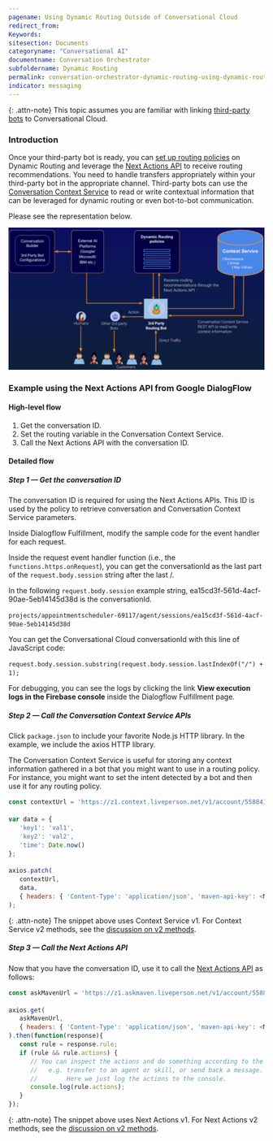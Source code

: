 ```yaml
---
pagename: Using Dynamic Routing Outside of Conversational Cloud
redirect_from:
Keywords:
sitesection: Documents
categoryname: "Conversational AI"
documentname: Conversation Orchestrator
subfoldername: Dynamic Routing
permalink: conversation-orchestrator-dynamic-routing-using-dynamic-routing-outside-of-conversational-cloud.html
indicator: messaging
---
```


{: .attn-note}
This topic assumes you are familiar with linking [third-party bots](third-party-bots-getting-started.html) to Conversational Cloud.

### Introduction
Once your third-party bot is ready, you can [set up routing policies](conversation-orchestrator-dynamic-routing-creating-routing-policies.html) on Dynamic Routing and leverage the [Next Actions API](conversation-orchestrator-next-actions-api-overview.html) to receive routing recommendations. You need to handle transfers appropriately within your third-party bot in the appropriate channel. Third-party bots can use the [Conversation Context Service](conversation-orchestrator-conversation-context-service-overview.html) to read or write contextual information that can be leveraged for dynamic routing or even bot-to-bot communication.
 
Please see the representation below.

<img class="fancyimage" width="800" src="img/convorchestrator/co_dr_outsidecc1.png" alt="An architectural diagram illustrating how to use Dynamic Routing outside of Conversational Cloud"> 

### Example using the Next Actions API from Google DialogFlow

#### High-level flow
1. Get the conversation ID.
2. Set the routing variable in the Conversation Context Service.
3. Call the Next Actions API with the conversation ID.

#### Detailed flow

##### Step 1 — Get the conversation ID

The conversation ID is required for using the Next Actions APIs. This ID is used by the policy to retrieve conversation and Conversation Context Service parameters.

Inside Dialogflow Fulfillment, modify the sample code for the event handler for each request.

Inside the request event handler function (i.e., the `functions.https.onRequest`), you can get the conversationId as the last part of the `request.body.session` string after the last /.

In the following `request.body.session` example string, ea15cd3f-561d-4acf-90ae-5eb14145d38d is the conversationId.

`projects/appointmentscheduler-69117/agent/sessions/ea15cd3f-561d-4acf-90ae-5eb14145d38d`

You can get the Conversational Cloud conversationId with this line of JavaScript code:

`request.body.session.substring(request.body.session.lastIndexOf("/") + 1);`
 
For debugging, you can see the logs by clicking the link **View execution logs in the Firebase console** inside the Dialogflow Fulfillment page.

##### Step 2 — Call the Conversation Context Service APIs

Click `package.json` to include your favorite Node.js HTTP library. In the example, we include the axios HTTP library.

The Conversation Context Service is useful for storing any context information gathered in a bot that you might want to use in a routing policy. For instance, you might want to set the intent detected by a bot and then use it for any routing policy.

```javascript
const contextUrl = 'https://z1.context.liveperson.net/v1/account/55884191/namespace1/' + conversationId + '/properties';
 
var data = {
   'key1': 'val1',
   'key2': 'val2',
   'time': Date.now()
};

axios.patch(
   contextUrl, 
   data, 
   { headers: { 'Content-Type': 'application/json', 'maven-api-key': <MAVEN_API_KEY> } }
);
```

{: .attn-note}
The snippet above uses Context Service v1. For Context Service v2 methods, see the [discussion on v2 methods](conversation-orchestrator-conversation-context-service-methods-v2.html).
 
##### Step 3 — Call the Next Actions API

Now that you have the conversation ID, use it to call the [Next Actions API](conversation-orchestrator-next-actions-api-overview.html) as follows:

```javascript
const askMavenUrl = 'https://z1.askmaven.liveperson.net/v1/account/55884191/next-actions';
 
axios.get(
   askMavenUrl, 
   { headers: { 'Content-Type': 'application/json', 'maven-api-key': <MAVEN_API_KEY> } }
).then(function(response){
   const rule = response.rule;
   if (rule && rule.actions) {
      // You can inspect the actions and do something according to the actions
      //   e.g. transfer to an agent or skill, or send back a message.  
      //        Here we just log the actions to the console.
      console.log(rule.actions); 
   }
});
```

{: .attn-note}
The snippet above uses Next Actions v1. For Next Actions v2 methods, see the [discussion on v2 methods](conversation-orchestrator-next-actions-api-methods-v2.html). 
